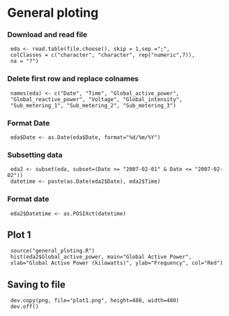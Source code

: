 # General ploting
 
### Download and read file
     eda <- read.table(file.choose(), skip = 1,sep =";",
     colClasses = c("character", "character", rep("numeric",7)), 
     na = "?") 
 
### Delete first row and replace colnames
     names(eda) <- c("Date", "Time", "Global_active_power", 
     "Global_reactive_power", "Voltage", "Global_intensity",
     "Sub_metering_1", "Sub_metering_2", "Sub_metering_3")
 
### Format Date
     eda$Date <- as.Date(eda$Date, format="%d/%m/%Y")
 
### Subsetting data
     eda2 <- subset(eda, subset=(Date >= "2007-02-01" & Date <= "2007-02-02"))
     datetime <- paste(as.Date(eda2$Date), eda2$Time)
### Format date
     eda2$Datetime <- as.POSIXct(datetime)

 
## Plot 1
     source("general_ploting.R")
     hist(eda2$Global_active_power, main="Global Active Power", 
     xlab="Global Active Power (kilowatts)", ylab="Frequency", col="Red")

## Saving to file
     dev.copy(png, file="plot1.png", height=480, width=480)
     dev.off() 
